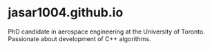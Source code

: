 # jasar1004.github.io
PhD candidate in aerospace engineering at the University of Toronto. Passionate about development of C++ algorithms.
